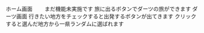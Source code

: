 ホーム画面　　
  まだ機能未実施です
  旅に出るボタンでダーツの旅ができます
ダーツ画面
  行きたい地方をチェックすると出発するボタンが出てきます
  クリックすると選んだ地方から一県ランダムに選ばれます
